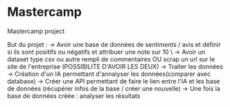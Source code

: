 # Mastercamp
Mastercamp project

But du projet :
-> Avoir une base de données de sentiments / avis et définir si ils sont positifs ou négatifs et attribuer une note sur 10 \\
-> Avoir un dataset type csv ou autre rempli de commentaires OU scrap un url sur le site de l'entreprise (POSSIBILITE D'AVOIR LES DEUX)
-> Traiter les données 
-> Création d'un IA permettant d'annalyser les données(comparer avec database)
-> Créer une API permettant de faire le lien entre l'IA et les base de données (récupérer infos de la base / créer une nouvelle)
-> Une fois la base de données créée : analyser les résultats

